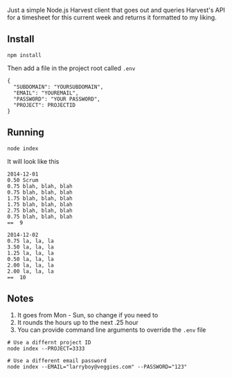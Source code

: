 Just a simple Node.js Harvest client that goes out and queries Harvest's API for a timesheet for this current week and returns it formatted to my liking.

## Install

`npm install`

Then add a file in the project root called `.env`

```
{
  "SUBDOMAIN": "YOURSUBDOMAIN",
  "EMAIL": "YOUREMAIL",
  "PASSWORD": "YOUR PASSWORD",
  "PROJECT": PROJECTID
}
```

## Running

`node index`

It will look like this

```
2014-12-01
0.50 Scrum
0.75 blah, blah, blah
0.75 blah, blah, blah
1.75 blah, blah, blah
1.75 blah, blah, blah
2.75 blah, blah, blah
0.75 blah, blah, blah
==  9

2014-12-02
0.75 la, la, la
3.50 la, la, la
1.25 la, la, la
0.50 la, la, la
2.00 la, la, la
2.00 la, la, la
==  10
```


## Notes

1. It goes from Mon - Sun, so change if you need to
2. It rounds the hours up to the next .25 hour
3. You can provide command line arguments to override the `.env` file

```
# Use a differnt project ID
node index --PROJECT=3333

# Use a different email password
node index --EMAIL="larryboy@veggies.com" --PASSWORD="123"
```
